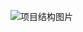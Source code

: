 
![项目结构图片](https://upload-images.jianshu.io/upload_images/4714178-54b739674ca3aa11.jpg?imageMogr2/auto-orient/strip%7CimageView2/2/w/1240)
